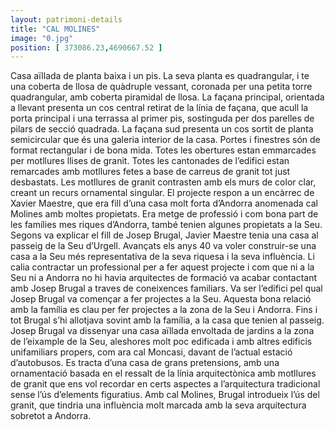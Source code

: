 ```yaml
---
layout: patrimoni-details
title: "CAL MOLINES"
image: "0.jpg"
position: [ 373086.23,4690667.52 ]
---
```


Casa aïllada de planta baixa i un pis. La seva planta es quadrangular, i te una coberta de llosa de quàdruple vessant, coronada per una petita torre quadrangular, amb coberta piramidal de llosa. La façana principal, orientada a llevant presenta un cos central retirat de la línia de façana, que acull la porta principal i una terrassa al primer pis, sostinguda per dos parelles de pilars de secció quadrada. La façana sud presenta un cos sortit de planta semicircular que és una galeria interior de la casa. 
Portes i finestres són de format rectangular i de bona mida. Totes les obertures estan emmarcades per motllures llises de granit. Totes les cantonades de l’edifici estan remarcades amb motllures fetes a base de carreus de granit tot just desbastats. Les motllures de granit contrasten amb els murs de color clar, creant un recurs ornamental singular. 
El projecte respon a un encàrrec de Xavier Maestre, que era fill d’una casa molt forta d’Andorra anomenada cal Molines amb moltes propietats. Era metge de professió i com bona part de les famílies mes riques d’Andorra, també tenien algunes propietats a la Seu. Segons va explicar el fill de Josep Brugal, Javier Maestre tenia una casa al passeig de la Seu d’Urgell. Avançats els anys 40 va voler construir-se una casa a la Seu més representativa de la seva riquesa i la seva influència. Li calia contractar un professional per a fer aquest projecte i com que ni a la Seu ni a Andorra no hi havia arquitectes de formació va acabar contactant amb Josep Brugal a traves de coneixences familiars.  Va ser l’edifici pel qual Josep Brugal va començar a fer projectes a la Seu. Aquesta bona relació amb la família es clau per fer projectes a la zona de la Seu i Andorra. Fins i tot Brugal s’hi allotjava sovint amb la família, a la casa que tenien al passeig.
Josep Brugal va dissenyar una casa aïllada envoltada de jardins a la zona de l’eixample de la Seu, aleshores molt poc edificada i amb altres edificis unifamiliars propers, com ara cal Moncasi, davant de l’actual estació d’autobusos. Es tracta d’una casa de grans pretensions, amb una ornamentació basada en el ressalt de la línia arquitectònica amb motllures de granit que ens vol recordar en certs aspectes a l’arquitectura tradicional sense l’ús d’elements figuratius. Amb cal Molines, Brugal introdueix l’ús del granit, que tindria una influència molt marcada amb la seva arquitectura sobretot a Andorra.


